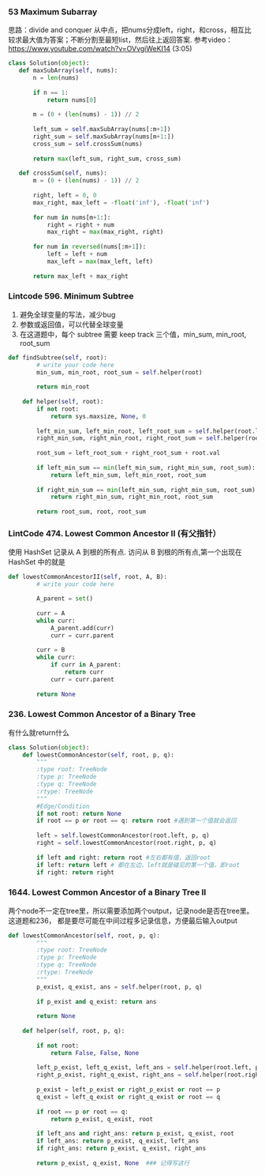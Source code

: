 
### 53 Maximum Subarray

思路：divide and conquer
从中点，把nums分成left，right，和cross，相互比较求最大值为答案；不断分割至最短list，然后往上返回答案.
参考video：https://www.youtube.com/watch?v=OVvgiWeKI14  (3:05)
     
 ``` python
 class Solution(object):
    def maxSubArray(self, nums):
        n = len(nums)
        
        if n == 1:
            return nums[0]
        
        m = (0 + (len(nums) - 1)) // 2
        
        left_sum = self.maxSubArray(nums[:m+1])
        right_sum = self.maxSubArray(nums[m+1:])
        cross_sum = self.crossSum(nums)
        
        return max(left_sum, right_sum, cross_sum)
    
    def crossSum(self, nums):
        m = (0 + (len(nums) - 1)) // 2
        
        right, left = 0, 0
        max_right, max_left = -float('inf'), -float('inf')
        
        for num in nums[m+1:]:
            right = right + num
            max_right = max(max_right, right)
        
        for num in reversed(nums[:m+1]):
            left = left + num
            max_left = max(max_left, left)
            
        return max_left + max_right
  ```

### Lintcode 596. Minimum Subtree
1. 避免全球变量的写法，减少bug       
2. 参数或返回值，可以代替全球变量       
3. 在这道题中，每个 subtree 需要 keep track 三个值，min_sum, min_root, root_sum

```Python
def findSubtree(self, root):
        # write your code here
        min_sum, min_root, root_sum = self.helper(root)
        
        return min_root
    
    def helper(self, root):
        if not root:
            return sys.maxsize, None, 0 
            
        left_min_sum, left_min_root, left_root_sum = self.helper(root.left)
        right_min_sum, right_min_root, right_root_sum = self.helper(root.right)
        
        root_sum = left_root_sum + right_root_sum + root.val
        
        if left_min_sum == min(left_min_sum, right_min_sum, root_sum):
            return left_min_sum, left_min_root, root_sum 
        
        if right_min_sum == min(left_min_sum, right_min_sum, root_sum):
            return right_min_sum, right_min_root, root_sum 
        
        return root_sum, root, root_sum

```
### LintCode 474. Lowest Common Ancestor II (有父指针）
使用 HashSet 记录从 A 到根的所有点. 访问从 B 到根的所有点,第一个出现在 HashSet 中的就是
```Python
def lowestCommonAncestorII(self, root, A, B):
        # write your code here

        A_parent = set()
    
        curr = A 
        while curr:
            A_parent.add(curr)
            curr = curr.parent 
        
        curr = B 
        while curr:
            if curr in A_parent:
                return curr
            curr = curr.parent
            
        return None
```
### 236. Lowest Common Ancestor of a Binary Tree
有什么就return什么
```Python
class Solution(object):
    def lowestCommonAncestor(self, root, p, q):
        """
        :type root: TreeNode
        :type p: TreeNode
        :type q: TreeNode
        :rtype: TreeNode
        """
        #Edge/Condition
        if not root: return None
        if root == p or root == q: return root #遇到第一个值就会返回
        
        left = self.lowestCommonAncestor(root.left, p, q)
        right = self.lowestCommonAncestor(root.right, p, q)
        
        if left and right: return root #左右都有值，返回root
        if left: return left # 都在左边，left就是碰见的第一个值，即root
        if right: return right
```
### 1644. Lowest Common Ancestor of a Binary Tree II 
两个node不一定在tree里，所以需要添加两个output，记录node是否在tree里。         
这道题和236， 都是要尽可能在中间过程多记录信息，方便最后输入output
```Python
def lowestCommonAncestor(self, root, p, q):
        """
        :type root: TreeNode
        :type p: TreeNode
        :type q: TreeNode
        :rtype: TreeNode
        """
        p_exist, q_exist, ans = self.helper(root, p, q)
        
        if p_exist and q_exist: return ans
        
        return None
        
    def helper(self, root, p, q):
        
        if not root: 
            return False, False, None
        
        left_p_exist, left_q_exist, left_ans = self.helper(root.left, p, q)
        right_p_exist, right_q_exist, right_ans = self.helper(root.right, p, q) 
        
        p_exist = left_p_exist or right_p_exist or root == p
        q_exist = left_q_exist or right_q_exist or root == q
        
        if root == p or root == q:
            return p_exist, q_exist, root
        
        if left_ans and right_ans: return p_exist, q_exist, root
        if left_ans: return p_exist, q_exist, left_ans
        if right_ans: return p_exist, q_exist, right_ans
        
        return p_exist, q_exist, None  ### 记得写这行
```
